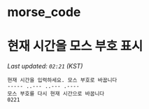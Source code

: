 # morse_code
# 현재 시간을 모스 부호 표시
<!-- MORSE_TIME_START -->
_Last updated: `02:21` (KST)_

```
현재 시간을 입력하세요. 모스 부호로 바꿉니다
----- ..--- ..--- .----
모스 부호를 다시 현재 시간으로 바꿉니다
0221
```
<!-- MORSE_TIME_END -->
